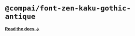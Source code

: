 # `@compai/font-zen-kaku-gothic-antique`

[**Read the docs &rarr;**](https://components.ai/docs/typefaces/zen-kaku-gothic-antique)
